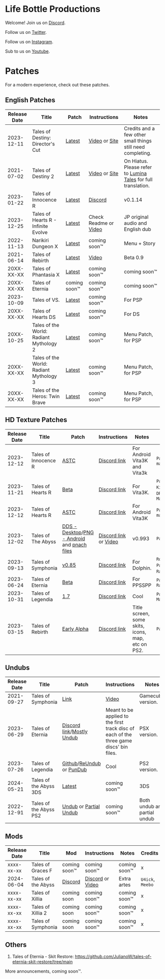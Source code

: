<!--

Instructions to Edit this site:
1. Download NPM: https://nodejs.org/en/download/
2. Clone this repository: git clone https://github.com/lifebottle/lifebottle.github.io.git
3. Go to the root of this repository in your favorite terminal
4. Update npm if needed: npm install -g npm@9.1.2
5. Install docsify: npm i docsify-cli -g
6. If this is your first time, run this command: docsify init
7. Any time you need to render this site locally: docsify serve

-->

# Life Bottle Productions
Welcome!  Join us on [Discord](https://discord.gg/XTwxPXxAaA).

Follow us on [Twitter](https://x.com/LifeBottleProd).

Follow us on [Instagram](https://www.instagram.com/lifebottleproductions).

Sub to us on [Youtube](https://www.youtube.com/@LifeBottleProd/featured).

# Patches
For a modern experience, check out these patches.

## English Patches

| Release Date | Title | Patch | Instructions | Notes |
| ------------ | ----- | ----- | ------------ | ----- |
| 2023-12-11 | Tales of Destiny: Director's Cut | [Latest](https://github.com/lifebottle/Tales-of-Destiny-DC/releases/latest) | [Video](https://youtu.be/-DBybx7hg5w) or [Site](https://www.lifebottle.org/#/./other/xdelta3/index) | Credits and a few other small things still need completing. |
| 2021-07-02 | Tales of Destiny 2 | [Latest](https://github.com/lifebottle/Tales-of-Destiny-2/releases/latest) | [Video](https://www.youtube.com/watch?v=Kx5pPlKWjQE) or [Site](https://www.lifebottle.org/#/./other/xdelta3/index) | On Hiatus. Please refer to [Lumina Tales](https://luminatales.net/) for full translation. |
| 2023-01-22 | Tales of Innocence R | [Latest](https://github.com/lifebottle/Tales-of-Innocence-R/releases/latest) | [Discord]([https://discord.com/channels/818214215365427320/857033352137539625/1249491884779372617](https://discord.com/channels/818214215365427320/857033352137539625/1249491884779372617)) | v0.1.14 |
| 2023-12-25 | Tales of Hearts R - Infinite Evolve | [Latest](https://github.com/lifebottle/Tales-of-Hearts-R-Infinite-Evolve/releases/latest) | Check Readme or [Video](https://youtu.be/m0r3hTE7fZs?si=qGwIAbw_h0Mxzj-5)| JP original audio and English dub |
| 2022-11-13 | Narikiri Dungeon X | [Latest](https://github.com/lifebottle/Narikiri-Dungeon-X/releases/latest) | coming soon™ | Menu + Story |
| 2021-06-14 | Tales of Rebirth | [Latest](https://github.com/lifebottle/Tales-of-Rebirth/releases/tag/0.9) | [Video](https://youtu.be/tGAmq35M9tM) | Beta 0.9 |
| 20XX-XX-XX | Tales of Phantasia X | [Latest](https://github.com/lifebottle/Tales-of-Phantasia-X/releases/latest) | coming soon™ | coming soon™ |
| 20XX-XX-XX | Tales of Eternia |  coming soon™ | coming soon™ | coming soon™ |
| 2023-10-09 | Tales of VS. | [Latest](https://github.com/lifebottle/Tales-of-VS/releases/latest) | coming soon™ | For PSP | 
| 20XX-XX-XX | Tales of Hearts DS | [Latest](https://github.com/lifebottle/Tales-of-Hearts-DS/releases/latest) | coming soon™ | For DS | 
| 20XX-10-25 | Tales of the World: Radiant Mythology 2 | [Latest](https://github.com/lifebottle/Radiant-Mythology-2/releases/latest) | coming soon™ | Menu Patch, for PSP | 
| 20XX-XX-XX | Tales of the World: Radiant Mythology 3 | [Latest](https://github.com/lifebottle/Radiant-Mythology-3/releases/latest) | coming soon™ | Menu Patch, for PSP | 
| 20XX-XX-XX | Tales of the Heros: Twin Brave | [Latest](https://github.com/lifebottle/Twin-Brave/releases/latest) | coming soon™ | Menu Patch, for PSP | 


## HD Texture Patches

| Release Date | Title | Patch | Instructions | Notes | Credits |
| ------------ | ----- | ----- | ---- | ----- | ------ |
| 2023-12-12 | Tales of Innocence R | [ASTC](https://www.mediafire.com/file/ot3mluj69uz1v4q/PCSG00009_v2_png.7z/file) | [Discord link](https://discord.com/channels/818214215365427320/1170759743720132718/1184139582569193522) | For Android Vita3K and Vita3k | `PandaVenom`, `macdu` |
| 2023-11-21 | Tales of Hearts R | [Beta](https://www.mediafire.com/file/54su9ulmfsdpew1/ToHR_HDtextures_Beta.7z/file) | [Discord link](https://discord.com/channels/818214215365427320/1170760380394516510/1176682076100100239) | For Vita3K. | `PandaVenom`, `Rin Kiri`, `DRAGONBLEAPIECE`, `Macdu` |
| 2023-12-12 | Tales of Hearts R | [ASTC](https://www.mediafire.com/file_premium/cxltu6qco9r1bjj/PCSE00429.7z/file) | [Discord link](https://discord.com/channels/818214215365427320/1170760380394516510/1184078951656722575) | For Android Vita3K | `PandaVenom`, `macdu` |
| 2023-12-02 | Tales of The Abyss | [DDS - Desktop](https://www.mediafire.com/file/fune1ez4qufbemd/SLUS-21386_TotA_v0.993.7z/file)/[PNG - Android](https://www.mediafire.com/file/oysjc6xkjob2ezt/SLUS-21386_TotA_v99_PNG.7z/file) and [pnach files](https://drive.google.com/drive/folders/1yv00ZCczPP7R8xS5IihPhHbA4jdi8zbj)| [Discord link](https://discord.com/channels/818214215365427320/964614110992035940/1180596903428239492) or [Video](https://youtu.be/I12mcF7UWEQ) | v0.993 | `PandaVenom` |
| 2023-09-13 | Tales of Symphonia | [v0.85](https://www.mediafire.com/file_premium/fcj05msig8bpnyw/GQSEAF.7z/file) | [Discord link](https://discord.com/channels/818214215365427320/892396255123226644/1151594445305815102) | For Dolphin. | `RowanGoemans`, `PandaVenom`,  `RadisNoir`, `Pegi` |
| 2023-06-24 | Tales of Eternia | [Beta](https://www.mediafire.com/file_premium/908ct2742nig444/EterniaPSP_HD_UI_Beta_01.7z/file) | [Discord link](https://discord.com/channels/818214215365427320/1096745289899048961/1122288872013959208) | For PPSSPP | `PandaVenom`, `RadisNoir` |
| 2023-10-31 | Tales of Legendia | [1.7](https://www.mediafire.com/file_premium/lsfo6rm4x78lm93/SLUS-21201_HDremaster_v.1.7.7z/file) | [Discord link](https://discord.com/channels/818214215365427320/1042189886494617661/1042475543477633084) | Cool | `PandaVenom`, `Matt28800` |
| 2023-03-15 | Tales of Rebirth | [Early Alpha](https://mega.nz/file/zd4gEB7T#i8wm4WSr_ECva1t7rVFwVoRBV0rZoPEehoL_QLEErgo) | [Discord link](https://discord.com/channels/818214215365427320/1085703263552286751/1085759000445980722) | Title screen, some skits, icons, map, etc on PS2. | `PandaVenom` |

## Undubs

| Release Date | Title | Patch | Instructions | Notes | Credits |
| ------------ | ----- | ----- | ------------ | ----- | ------- |
| 2021-09-27 | Tales of Symphonia | [Link](https://archive.org/details/trix-undub-pundub)| [Video](https://youtu.be/WC3mnHyHJko?si=XF2l5WOzZf1-8HI7) | Gamecube version. | `Julian`, `Trixarian` |
| 2023-06-29 | Tales of Eternia |  [Discord link](https://discord.com/channels/818214215365427320/845677992575238224/1123981617971605514)/[Mostly Undub](https://drive.google.com/file/d/1hAqsTuF11WYhGV9AIbeDI03DpxLFh2-J/view?usp=drive_link)| Meant to be applied to the first track disc of each of the three game discs' bin files. | PSX version. | `Trixarian` |
| 2023-07-26 | Tales of Legendia | [Github](https://github.com/lifebottle/Tales-of-Legendia-Undub/releases/tag/Release/latest)/[ReUndub](https://github.com/lifebottle/Tales-of-Legendia-Undub/releases/download/Release/ToL-ReUndub-1.4.zip) or [PunDub](https://github.com/lifebottle/Tales-of-Legendia-Undub/releases/download/Release/ToL-PunDub-1.3.zip) | Cool | PS2 version. | `Julian`, `Trixarian`, `Ethanol` |
| 2024-05-21 | Tales of the Abyss 3DS | [Latest](https://archive.org/details/tales_of_the_abyss_3ds_undub_patch) | coming soon™ | 3DS | `Trixarian`, `Swosho` |
| 2022-12-91 | Tales of the Abyss PS2 | [Undub](https://github.com/lifebottle/Tales-of-the-Abyss-Undub/releases/tag/v1.0.200/latest) or [Partial Undub](https://drive.google.com/file/d/1xhBghSiSjdgLlAUm80OUJO5aFciqs4K7/view) | coming soon™ | Both undub and partial undub | `Swosho` |

## Mods

| Release Date | Title | Mod | Instructions | Notes | Credits |
| ------------ | ----- | ----- | ------------ | ----- | ------- |
| xxxx-xx-xx | Tales of Graces F | coming soon™ | coming soon™ | coming soon™ | x |
| 2024-06-04 | Tales of the Abyss | [Discord](https://discord.com/channels/818214215365427320/977628359620173855/1254936838984962129) | [Discord](https://discord.com/channels/818214215365427320/977628359620173855/1254936838984962129) or [Video](https://youtu.be/I12mcF7UWEQ) | Extra artes| `U4ick`, `Meebo` |
| xxxx-xx-xx | Tales of Xillia | coming soon | coming soon™ | coming soon™ | x |
| xxxx-xx-xx | Tales of Xillia 2 | coming soon | coming soon™ | coming soon™ | x |
| xxxx-xx-xx | Tales of Symphonia | coming soon | coming soon™ | coming soon™ | x |

## Others
1. Tales of Eternia - Skit Restore: https://github.com/JulianoW/tales-of-eternia-skit-restore/tree/main


More announcements, coming soon™.
